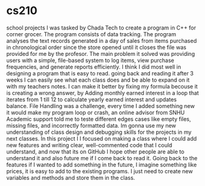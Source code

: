 # cs210
school projects
I was tasked by Chada Tech to create a program in C++ for corner grocer. The program consists of data tracking. The program analyses the text records generated in a day of sales from items purchased in chronological order since the store opened until it closes the file was provided for me by the profesor. The main problem it solved was providing users with a simple, file-based system to log items, view purchase frequencies, and generate reports efficiently. I think I did most well in designing a program that is easy to read. going back and reading it after 3 weeks I can easily see what each class does and be able to expand on it with my teachers notes. I can make it better by fixing my formula becouse it is creating a wrong answer, by Adding monthly earned interest in a loop that iterates from 1 till 12 to calculate yearly earned interest and updates balance. 
File Handling was a challenge, every time I added something new it would make my program loop or crash, an online advisor from SNHU Academic support told me to teste different edges cases like empty files, missing files, and incorrectly formatted data.  Im gonna use my new understanding of class design and debugging skills for the projects in my next classes. 
In this project I I focused on making a class where I could add new features and writing clear, well-commented code that I could understand, and now that its on GitHub I hope other people are able to understand it and also future me if I come back to read it. Going back to the features if I wanted to add something in the future, I imagine something like prices, it is easy to add to the existing programs. I just need to create new variables and methods and store them in the class.
